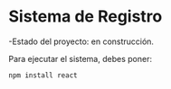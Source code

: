 <h1> Sistema de Registro</h1>

-Estado del proyecto: en construcción.

Para ejecutar el sistema, debes poner:

```npm install react```
